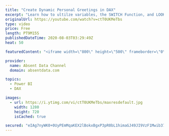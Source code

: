 ```yaml
---
title: "Create Dynamic Personal Greetings in DAX"
excerpt: "Learn how to ultilze variables, the SWITCH Function, and LOOKUPVALUE to create a dynamic personal greeting on each report that could make someone's day"
originalUrl: https://youtube.com/watch?v=ctT0UKMeTbs
type: video
price: Free
length: PT9M15S
publishedDateTime: 2020-08-03T03:29:49Z
heat: 50

featuredContent: "<iframe width=\"800\" height=\"500\" frameborder=\"0\" src=\"https://www.youtube.com/embed/ctT0UKMeTbs\" allow=\"accelerometer; autoplay; encrypted-media; gyroscope; picture-in-picture\" allowfullscreen></iframe>"

provider:
  name: Absent Data Channel
  domain: absentdata.com

topics:
  - Power BI
  - DAX

images:
  - url: https://i.ytimg.com/vi/ctT0UKMeTbs/maxresdefault.jpg
    width: 1280
    height: 720
    isCached: true

secured: "eIAg7nyWK0+0UyPEmMqaKEX2lBokxBgxP3pR0bL1himaGJ49JI9VzF1Mwib37O6JwV0MDjkCKdQU4e8IKgD0zaYvg/OiRuVNFyAM3kbIXbGOV3rbfPkr2PQVW3Mc+jLUs3YSk+tYqgd1Lz6Bnrn049Txvuv/3Je36RWsdBT8TvcfqseHE3XGjUe4yWIu5x25MN3KljQZKVqzH4LtFbSdpjpejSNUcuZDsWdYfB9kR61JCE7u44xf2J3JrC4iK03QtvU7V1C8e10vEgW7rMIy5N+G8sbNXlBINHzKKMk0P8JC2/ZfCS6CuITpTIoFSOF4JlsJd0qFa9EeQZ2qAmEGHbsBk+XZupuW3VjOwqy8MiSFWaxi1TS4hB2YQIppltokln3Jg7Y4ycR7QFoLaBphpaDKrXZ2U52EMkI6wd33BSQ=;ggfBHgoLWVWz0r9FA4cDYw=="
---
```


